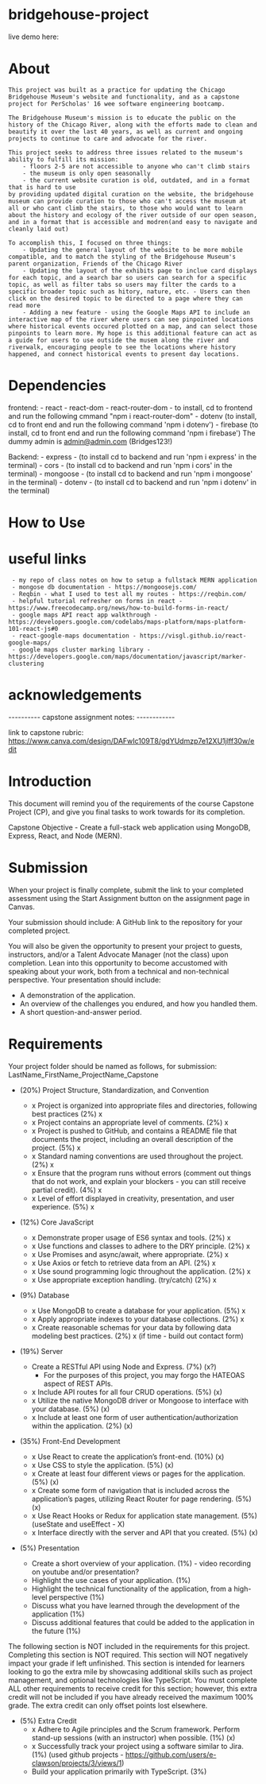 # bridgehouse-project

live demo here: 

# About 
    This project was built as a practice for updating the Chicago Bridgehouse Museum's website and functionality, and as a capstone project for PerScholas' 16 wee software engineering bootcamp. 

    The Bridgehouse Museum's mission is to educate the public on the history of the Chicago River, along with the efforts made to clean and beautify it over the last 40 years, as well as current and ongoing projects to continue to care and advocate for the river. 

    This project seeks to address three issues related to the museum's ability to fulfill its mission: 
        - floors 2-5 are not accessible to anyone who can't climb stairs 
        - the museum is only open seasonally 
        - the current website curation is old, outdated, and in a format that is hard to use 
    by providing updated digital curation on the website, the bridgehouse museum can provide curation to those who can't access the museum at all or who cant climb the stairs, to those who would want to learn about the history and ecology of the river outside of our open season, and in a format that is accessible and modren(and easy to navigate and cleanly laid out) 

    To accomplish this, I focused on three things: 
        - Updating the general layout of the website to be more mobile compatible, and to match the styling of the Bridgehouse Museum's parent organization, Friends of the Chicago River
        - Updating the layout of the exhibits page to inclue card displays for each topic, and a search bar so users can search for a specific topic, as well as filter tabs so users may filter the cards to a specific broader topic such as hitory, nature, etc. - Users can then click on the desired topic to be directed to a page where they can read more 
        - Adding a new feature - using the Google Maps API to include an interactive map of the river where users can see pinpointed locations where historical events occured plotted on a map, and can select those pinpoints to learn more. My hope is this additional feature can act as a guide for users to use outside the musem along the river and riverwalk, encouraging people to see the locations where history happened, and connect historical events to present day locations. 

# Dependencies 
frontend: 
    - react
    - react-dom 
    - react-router-dom - to install, cd to frontend and run the following cmmand "npm i react-router-dom"
    - dotenv (to install, cd to front end and run the following command 'npm i dotenv')
    - firebase (to install, cd to front end and run the following command 'npm i firebase')
        The dummy admin is admin@admin.com (Bridges123!)


Backend: 
    - express - (to install cd to backend and run 'npm i express' in the terminal)
    - cors - (to install cd to backend and run 'npm i cors' in the terminal)
    - mongoose - (to install cd to backend and run 'npm i mongoose' in the terminal)
    - dotenv - (to install cd to backend and run 'npm i dotenv' in the terminal)

# How to Use 

# useful links 
     - my repo of class notes on how to setup a fullstack MERN application 
     - mongose db documentation - https://mongoosejs.com/ 
     - Reqbin - what I used to test all my routes - https://reqbin.com/ 
     - helpful tutorial refresher on forms in react - https://www.freecodecamp.org/news/how-to-build-forms-in-react/ 
     - google maps API react app walkthrough - https://developers.google.com/codelabs/maps-platform/maps-platform-101-react-js#0 
     - react-google-maps documentation - https://visgl.github.io/react-google-maps/ 
     - google maps cluster marking library - https://developers.google.com/maps/documentation/javascript/marker-clustering 

# acknowledgements 

---------- capstone assignment notes: ------------

link to capstone rubric: https://www.canva.com/design/DAFwIc109T8/gdYUdmzp7e12XU1jlff30w/edit

# Introduction
This document will remind you of the requirements of the course Capstone Project (CP), and give you final tasks to work towards for its completion.

Capstone Objective - Create a full-stack web application using MongoDB, Express, React, and Node (MERN).

# Submission
When your project is finally complete, submit the link to your completed assessment using the Start Assignment button on the assignment page in Canvas.

Your submission should include:
A GitHub link to the repository for your completed project.

You will also be given the opportunity to present your project to guests, instructors, and/or a Talent Advocate Manager (not the class) upon completion. Lean into this opportunity to become accustomed with speaking about your work, both from a technical and non-technical perspective.
Your presentation should include:
- A demonstration of the application.
- An overview of the challenges you endured, and how you handled them.
- A short question-and-answer period.

# Requirements 

Your project folder should be named as follows, for submission:
LastName_FirstName_ProjectName_Capstone

- (20%) Project Structure, Standardization, and Convention
    - x Project is organized into appropriate files and directories, following best practices (2%) x
    - x Project contains an appropriate level of comments. (2%) x
    - x Project is pushed to GitHub, and contains a README file that documents the project, including an overall description of the project. (5%) x
    - x Standard naming conventions are used throughout the project. (2%) x
    - x Ensure that the program runs without errors (comment out things that do not work, and explain your blockers - you can still receive partial credit). (4%) x 
    - x Level of effort displayed in creativity, presentation, and user experience. (5%) x 

- (12%) Core JavaScript
    - x Demonstrate proper usage of ES6 syntax and tools. (2%) x 
    - x Use functions and classes to adhere to the DRY principle. (2%) x
    - x Use Promises and async/await, where appropriate. (2%) x 
    - x Use Axios or fetch to retrieve data from an API. (2%) x
    - x Use sound programming logic throughout the application. (2%) x
    - x Use appropriate exception handling. (try/catch) (2%) x 

- (9%) Database
    - x Use MongoDB to create a database for your application. (5%) x 
    - x Apply appropriate indexes to your database collections. (2%) x
    - x Create reasonable schemas for your data by following data modeling best practices. (2%) x 
    (if time - build out contact form)

- (19%) Server
    - Create a RESTful API using Node and Express. (7%) (x?)
        * For the purposes of this project, you may forgo the HATEOAS aspect of REST APIs.
    - x Include API routes for all four CRUD operations. (5%) (x)
    - x Utilize the native MongoDB driver or Mongoose to interface with your database. (5%) (x)
    - x Include at least one form of user authentication/authorization within the application. (2%) (x)

- (35%) Front-End Development
    - x Use React to create the application’s front-end. (10%) (x)
    - x Use CSS to style the application. (5%) (x)
    - x Create at least four different views or pages for the application. (5%) (x)
    - x Create some form of navigation that is included across the application’s pages, utilizing React Router for page rendering. (5%) (x)
    - x Use React Hooks or Redux for application state management. (5%) (useState and useEffect - X)
    - x Interface directly with the server and API that you created. (5%) (x)

-  (5%) Presentation 
    - Create a short overview of your application. (1%) - video recording on youtube and/or presentation? 
    - Highlight the use cases of your application. (1%)
    - Highlight the technical functionality of the application, from a high-level perspective (1%)
    - Discuss what you have learned through the development of the application (1%)
    - Discuss additional features that could be added to the application in the future (1%)

The following section is NOT included in the requirements for this project. Completing this section is NOT required. This section will NOT negatively impact your grade if left unfinished.
This section is intended for learners looking to go the extra mile by showcasing additional skills such as project management, and optional technologies like TypeScript.
You must complete ALL other requirements to receive credit for this section; however, this extra credit will not be included if you have already received the maximum 100% grade. The extra credit can only offset points lost elsewhere.

- (5%) Extra Credit 
    - x Adhere to Agile principles and the Scrum framework. Perform stand-up sessions (with an instructor) when possible. (1%) (x)
    - x Successfully track your project using a software similar to Jira. (1%) (used github projects - https://github.com/users/e-clawson/projects/3/views/1)
    - Build your application primarily with TypeScript. (3%)

